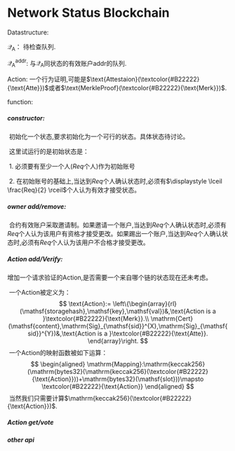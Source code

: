 # Network Status Blockchain

Datastructure:

$\mathcal{Q}_{\text{A}}$： 待检查队列.

$\mathcal{Q}_{\text{A}}^{\text{addr}}$: 与$\mathcal{Q}_{\text{A}}$同状态的有效账户$\text{addr}$的队列.

$\text{Action}$: 一个行为证明,可能是$\text{Attestaion}(\textcolor{#B22222}{\text{Atte}})$或者$\text{MerkleProof}(\textcolor{#B22222}{\text{Merk}})$.

function:

##### constructor:

​	初始化一个状态,要求初始化为一个可行的状态。具体状态待讨论。

​	这里试运行的是初始状态是：

​		1. 必须要有至少一个人($Req$个人)作为初始账号

​		2. 在初始账号的基础上,当达到$Req$个人确认状态时,必须有$\displaystyle \lceil \frac{Req}{2} \rceil$个人认为有效才接受状态。

##### owner add/remove:

​	合约有效账户采取邀请制。如果邀请一个账户,当达到$Req$个人确认状态时,必须有$Req$个人认为该用户有资格才接受更改。如果踢出一个账户,当达到$Req$个人确认状态时,必须有$Req$个人认为该用户不合格才接受更改。

##### Action add/Verify:

​	增加一个请求验证的Action,是否需要一个来自哪个链的状态现在还未考虑。

​	一个Action被定义为：
$$
\text{Action}:= \left\{\begin{array}{rl}
(\mathsf{storagehash},\mathsf{key},\mathsf{val})&,\text{Action is a }\textcolor{#B22222}{\text{Merk}}.\\
\mathrm{Cert}(\mathsf{content},\mathrm{Sig}_{\mathsf{sid}}^{X},\mathrm{Sig}_{\mathsf{sid}}^{Y})&,\text{Action is a }\textcolor{#B22222}{\text{Atte}}.
\end{array}\right.
$$
​	一个Action的映射函数被如下运算：
$$
\begin{aligned}
\mathrm{Mapping}:\mathrm{keccak256}(\mathrm{bytes32}(\mathrm{keccak256}(\textcolor{#B22222}{\text{Action}}))+\mathrm{bytes32}(\mathsf{slot}))\mapsto \textcolor{#B22222}{\text{Action}}
\end{aligned}
$$
​	当然我们只需要计算$\mathrm{keccak256}(\textcolor{#B22222}{\text{Action}})$.

##### Action get/vote



##### other api